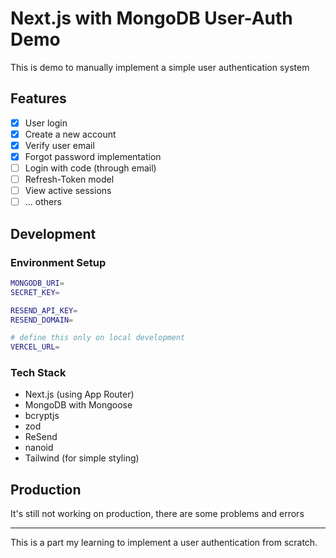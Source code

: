 # Next.js with MongoDB User-Auth Demo

This is demo to manually implement a simple user authentication system

## Features

- [x] User login
- [x] Create a new account
- [x] Verify user email
- [x] Forgot password implementation
- [ ] Login with code (through email)
- [ ] Refresh-Token model
- [ ] View active sessions
- [ ] ... others

## Development

### Environment Setup

```sh
MONGODB_URI=
SECRET_KEY=

RESEND_API_KEY=
RESEND_DOMAIN=

# define this only on local development
VERCEL_URL=
```

### Tech Stack

- Next.js (using App Router)
- MongoDB with Mongoose
- bcryptjs
- zod
- ReSend
- nanoid
- Tailwind (for simple styling)

## Production

It's still not working on production, there are some problems and errors

---

This is a part my learning to implement a user authentication from scratch.
